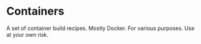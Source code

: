 # Containers

A set of container build recipes. Mostly Docker. For various purposes. Use at your own risk.

